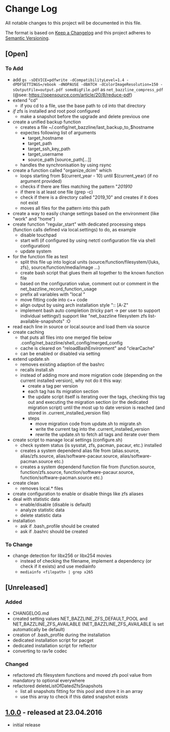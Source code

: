 # Change Log

All notable changes to this project will be documented in this file.

The format is based on [Keep a Changelog](http://keepachangelog.com/)
and this project adheres to [Semantic Versioning](http://semver.org/).

## [Open]

### To Add

* add `gs -sDEVICE=pdfwrite -dCompatibilityLevel=1.4 -dPDFSETTINGS=/ebook -dNOPAUSE -dBATCH -dColorImageResolution=150 -sOutputFile=output.pdf someBigFile.pdf` as `net_bazzline_compress_pdf` (@see: https://opensource.com/article/20/8/reduce-pdf)
* extend "cd"
    * if you cd to a file, use the base path to cd into that directory
* *if* zfs is installed and root pool configured
    * make a snapshot before the upgrade and delete previous one
* create a unified backup function
    * creates a file ~/.config/net_bazzline/last_backup_to_$hostname
    * expectes following list of arguments
        * target\_hostname
        * target\_path
        * target\_ssh_key_path
        * target\_username
        * source\_path [source\_path[...]]
    * handles the synchronisation by using rsync
* create a function called "organize_dcim" which
    * loops starting from $(current_year - 10) until $(current_year) (if no argument provided)
    * checks if there are files matching the pattern "*_201910_*
    * if there is at least one file (grep -c)
    * check if there is a directory called "2019_10" and creates if it does not exist
    * moves all files for the pattern into this path
* create a way to easily change settings based on the environment (like "work" and "home")
* create function "regular_start" with dedicated processing steps (function calls defined via local.settings) to do, as example
    * disable touchpad
    * start wifi (if configured by using netctl configuration file via shell configuration)
    * update system
* for the function file as test
    * split this file up into logical units (source/function/filesystem/{luks, zfs}, source/function/media/image ...)
    * create bash script that glues them all together to the known function file
    * based on the configuration value, comment out or comment in the net_bazzline_record_function_usage
    * prefix all variables with "local "
    * move fitting code into c++ code
    * align output by using arch installation style ":: [A-Z"
    * implement bash auto completion (tricky part -> per user to support individual settings!)  support like "net_bazzline filesystem zfs list-available-snapshots" :O
* read each line in source or local.source and load them via source
* create caching 
    * that puts all files into one merged file below .config/net_bazzline/shell_config/merged_config
    * cache is cleared on "reloadBashEnvironment" and "clearCache"
    * can be enabled or disabled via setting
* extend update.sh
    * removes existing adaption of the bashrc
    * recalls install.sh
    * instead of adding more and more migration code (depending on the current installed version), why not do it this way:
        * create a tag per version
        * each tag has its migration section
        * the update script itself is iterating over the tags,
            checking this tag out and executing the migration section 
            (or the dedicated migration script) until the most up to date version is reached
            (and stored in .current_installed_version file)
        * steps
            * move migration code from update.sh to migrate.sh
            * write the current tag into the .current_installed_version
            * rewrite the update.sh to fetch all tags and iterate over them
* create script to manage local settings (configure.sh)
    * check system status (is sysstat, zfs, pacman, pacaur, etc.) installed
    * creates a system dependend alias file from (alias.source, alias/zfs.source, alias/software-pacaur.source, alias/software-pacman.source etc.)
    * creates a system dependend function file from (function.source, function/zfs.source, function/software-pacaur.source, function/software-pacman.source etc.)
* create clean
    * removes local.\* files
* create configuration to enable or disable things like zfs aliases
* deal with statistic data
    * enable/disable (disable is default)
    * analyze statistic data
    * delete statistic data
* installation
    * ask if .bash_profile should be created
    * ask if .bashrc should be created

### To Change

* change detection for libx256 or libx254 movies
    * instead of checking the filename, implement a dependency (or check if it exists) and use mediainfo
    * `mediainfo <filepath> | grep x265`

## [Unreleased]

### Added

* CHANGELOG.md
* created setting values NET_BAZZLINE_ZFS_DEFAULT_POOL and NET_BAZZLINE_ZFS_AVAILABLE (NET_BAZZLINE_ZFS_AVAILABLE is set automatically be default)
* creation of .bash_profile during the installation
* dedicated installation script for pacget
* dedicated installation script for reflector
* converting to rav1e codec

### Changed

* refactored zfs filesystem functions and moved zfs pool value from mandatory to optional everywhere
* refactored deleteListOfDatedZfsSnapshots
    * list all snapshots fitting for this pool and store it in an array
    * use this array to check if this dated snapshot exists

## [1.0.0](https://github.com/stevleibelt/shell_config/tree/1.0.0) - released at 23.04.2016

* initial release
